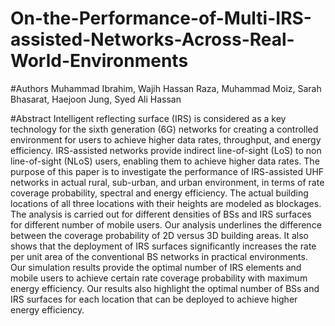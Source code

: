 # On-the-Performance-of-Multi-IRS-assisted-Networks-Across-Real-World-Environments

#Authors
Muhammad Ibrahim, Wajih Hassan Raza, Muhammad Moiz, Sarah Bhasarat, Haejoon Jung, Syed Ali Hassan

#Abstract
Intelligent reflecting surface (IRS) is considered as a key technology for the sixth generation (6G) networks for creating a controlled environment for users to achieve higher data rates, throughput, and energy efficiency. IRS-assisted networks provide indirect line-of-sight (LoS) to non line-of-sight (NLoS) users, enabling them to achieve higher data rates. The purpose of this paper is to investigate the performance of IRS-assisted UHF networks in actual rural, sub-urban, and urban environment, in terms of rate coverage probability, spectral and energy efficiency. The actual building locations of all three locations with their heights are modeled as blockages. The analysis is carried out for different densities of BSs and IRS surfaces for different number of mobile users. Our analysis underlines the difference between the coverage probability of 2D versus 3D building areas. It also shows that the deployment of IRS surfaces significantly increases the rate per unit area of the conventional BS networks in practical environments. Our simulation results provide the optimal number of IRS elements and mobile users to achieve certain rate coverage probability with maximum energy efficiency. Our results also highlight the optimal number of BSs and IRS surfaces for each location that can be deployed to achieve higher energy efficiency.
